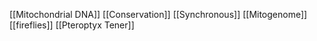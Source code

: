 [[Mitochondrial DNA]]
[[Conservation]]
[[Synchronous]]
[[Mitogenome]]
[[fireflies]]
[[Pteroptyx Tener]]
